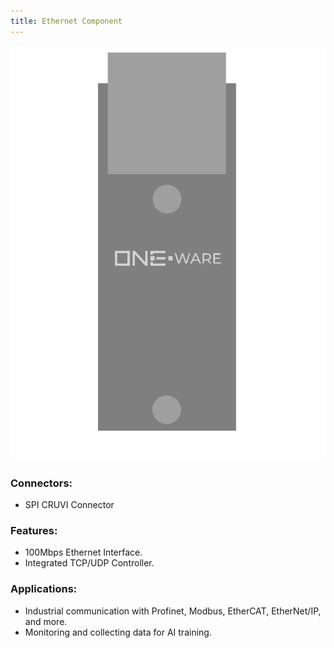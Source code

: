 ```yaml
---
title: Ethernet Component
---
```


![Ethernet Component](img/Component_Eth.png)

### Connectors:
- SPI CRUVI Connector

### Features:
- 100Mbps Ethernet Interface.
- Integrated TCP/UDP Controller.

### Applications:
- Industrial communication with Profinet, Modbus, EtherCAT, EtherNet/IP, and more.
- Monitoring and collecting data for AI training.
